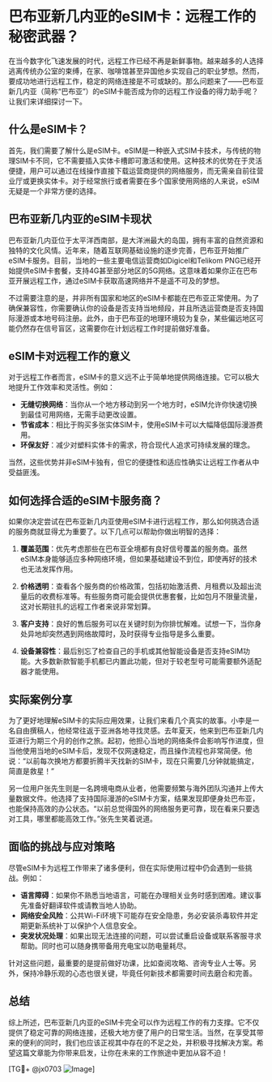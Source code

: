 # 巴布亚新几内亚的eSIM卡：远程工作的秘密武器？

在当今数字化飞速发展的时代，远程工作已经不再是新鲜事物。越来越多的人选择逃离传统办公室的束缚，在家、咖啡馆甚至异国他乡实现自己的职业梦想。然而，要成功地进行远程工作，稳定的网络连接是不可或缺的。那么问题来了——巴布亚新几内亚（简称“巴布亚”）的eSIM卡能否成为你的远程工作设备的得力助手呢？让我们来详细探讨一下。

## 什么是eSIM卡？

首先，我们需要了解什么是eSIM卡。eSIM是一种嵌入式SIM卡技术，与传统的物理SIM卡不同，它不需要插入实体卡槽即可激活和使用。这种技术的优势在于灵活便捷，用户可以通过在线操作直接下载运营商提供的网络服务，而无需亲自前往营业厅或更换实体卡。对于经常旅行或者需要在多个国家使用网络的人来说，eSIM无疑是一个非常方便的选择。

## 巴布亚新几内亚的eSIM卡现状

巴布亚新几内亚位于太平洋西南部，是大洋洲最大的岛国，拥有丰富的自然资源和独特的文化风情。近年来，随着互联网基础设施的逐步完善，巴布亚开始推广eSIM卡服务。目前，当地的一些主要电信运营商如Digicel和Telikom PNG已经开始提供eSIM卡套餐，支持4G甚至部分地区的5G网络。这意味着如果你正在巴布亚开展远程工作，通过eSIM卡获取高速网络并不是遥不可及的梦想。

不过需要注意的是，并非所有国家和地区的eSIM卡都能在巴布亚正常使用。为了确保兼容性，你需要确认你的设备是否支持当地频段，并且所选运营商是否支持国际漫游或本地号码注册。此外，由于巴布亚的地理环境较为复杂，某些偏远地区可能仍然存在信号盲区，这需要你在计划远程工作时提前做好准备。

## eSIM卡对远程工作的意义

对于远程工作者而言，eSIM卡的意义远不止于简单地提供网络连接。它可以极大地提升工作效率和灵活性。例如：

- **无缝切换网络**：当你从一个地方移动到另一个地方时，eSIM允许你快速切换到最佳可用网络，无需手动更改设置。
- **节省成本**：相比于购买多张实体SIM卡，使用eSIM卡可以大幅降低国际漫游费用。
- **环保友好**：减少对塑料实体卡的需求，符合现代人追求可持续发展的理念。

当然，这些优势并非eSIM卡独有，但它的便捷性和适应性确实让远程工作者从中受益匪浅。

## 如何选择合适的eSIM卡服务商？

如果你决定尝试在巴布亚新几内亚使用eSIM卡进行远程工作，那么如何挑选合适的服务商就显得尤为重要了。以下几点可以帮助你做出明智的选择：

1. **覆盖范围**：优先考虑那些在巴布亚全境都有良好信号覆盖的服务商。虽然eSIM本身能够适应多种网络环境，但如果基础建设不到位，即使再好的技术也无法发挥作用。
   
2. **价格透明**：查看各个服务商的价格政策，包括初始激活费、月租费以及超出流量后的收费标准等。有些服务商可能会提供优惠套餐，比如包月不限量流量，这对长期驻扎的远程工作者来说非常划算。

3. **客户支持**：良好的售后服务可以在关键时刻为你排忧解难。试想一下，当你身处异地却突然遇到网络故障时，及时获得专业指导是多么重要。

4. **设备兼容性**：最后别忘了检查自己的手机或其他智能设备是否支持eSIM功能。大多数新款智能手机都已内置此功能，但对于较老型号可能需要额外适配器才能使用。

## 实际案例分享

为了更好地理解eSIM卡的实际应用效果，让我们来看几个真实的故事。小李是一名自由撰稿人，他经常往返于亚洲各地寻找灵感。去年夏天，他来到巴布亚新几内亚进行为期三个月的创作之旅。起初，他担心当地的网络条件会影响写作进度，但当他使用当地的eSIM卡后，发现不仅网速稳定，而且操作流程也非常简便。他说：“以前每次换地方都要折腾半天找新的SIM卡，现在只需要几分钟就能搞定，简直是救星！”

另一位用户张先生则是一名跨境电商从业者，他需要频繁与海外团队沟通并上传大量数据文件。他选择了支持国际漫游的eSIM卡方案，结果发现即便身处巴布亚，也能保持高效的办公状态。“以前总觉得国外的网络服务更可靠，现在看来只要选对工具，哪里都能高效工作。”张先生笑着说道。

## 面临的挑战与应对策略

尽管eSIM卡为远程工作带来了诸多便利，但在实际使用过程中仍会遇到一些挑战。例如：

- **语言障碍**：如果你不熟悉当地语言，可能在办理相关业务时感到困难。建议事先准备好翻译软件或请教当地人协助。
- **网络安全风险**：公共Wi-Fi环境下可能存在安全隐患，务必安装杀毒软件并定期更新系统补丁以保护个人信息安全。
- **突发状况处理**：如果出现无法连接的问题，可以尝试重启设备或联系客服寻求帮助。同时也可以随身携带备用充电宝以防电量耗尽。

针对这些问题，最重要的是提前做好功课，比如查阅攻略、咨询专业人士等。另外，保持冷静乐观的心态也很关键，毕竟任何新技术都需要时间去磨合和完善。

## 总结

综上所述，巴布亚新几内亚的eSIM卡完全可以作为远程工作的有力支撑。它不仅提供了稳定可靠的网络连接，还极大地方便了用户的日常生活。当然，在享受其带来的便利的同时，我们也应该正视其中存在的不足之处，并积极寻找解决方案。希望这篇文章能为你带来启发，让你在未来的工作旅途中更加从容不迫！

[TG💪+ @jx0703 ![Image](https://github.com/user-attachments/assets/dbca1d08-cadb-493c-b0ec-ad6f7a83f270)]
